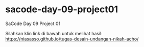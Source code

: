 # sacode-day-09-project01
SaCode Day 09 Project 01

Silahkan klin link di bawah untuk melihat hasil:<br>
https://niasasso.github.io/tugas-desain-undangan-nikah-acho/
